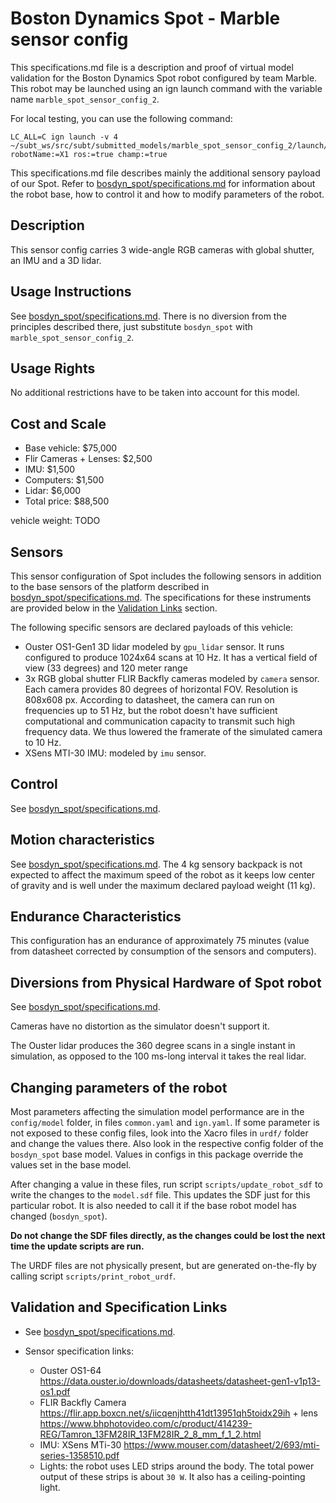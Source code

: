 # Boston Dynamics Spot - Marble sensor config
This specifications.md file is a description and proof of virtual model validation for the
Boston Dynamics Spot robot configured by team Marble. This robot may be launched using an
ign launch command with the variable name `marble_spot_sensor_config_2`.

For local testing, you can use the following command:

    LC_ALL=C ign launch -v 4 ~/subt_ws/src/subt/submitted_models/marble_spot_sensor_config_2/launch/example.ign robotName:=X1 ros:=true champ:=true

This specifications.md file describes mainly the additional sensory payload of our Spot. Refer to
[bosdyn_spot/specifications.md](../bosdyn_spot/specifications.md) for information about the robot base,
how to control it and how to modify parameters of the robot.

## Description
This sensor config carries 3 wide-angle RGB cameras with global shutter, an IMU and a 3D lidar.

## Usage Instructions

See [bosdyn_spot/specifications.md](../bosdyn_spot/specifications.md). There is no diversion from
the principles described there, just substitute `bosdyn_spot` with `marble_spot_sensor_config_2`.

## Usage Rights
No additional restrictions have to be taken into account for this model.

## Cost and Scale
* Base vehicle: $75,000
* Flir Cameras + Lenses: $2,500
* IMU: $1,500
* Computers: $1,500
* Lidar: $6,000
* Total price: $88,500

vehicle weight: TODO

## Sensors
This sensor configuration of Spot includes the following sensors in addition to the base sensors of the platform
described in [bosdyn_spot/specifications.md](../bosdyn_spot/specifications.md).
The specifications for these instruments are provided below in the [Validation Links](#validation_links) section.

The following specific sensors are declared payloads of this vehicle:

* Ouster OS1-Gen1 3D lidar modeled by `gpu_lidar` sensor. It runs configured to produce 1024x64 scans at 10 Hz. It has a vertical field of view (33 degrees) and 120 meter range
* 3x RGB global shutter FLIR Backfly cameras modeled by `camera` sensor. Each camera provides 80 degrees of horizontal FOV. Resolution is 808x608 px. According to datasheet, the camera can run on frequencies up to 51 Hz, but the robot doesn't have sufficient computational and communication capacity to transmit such high frequency data. We thus lowered the framerate of the simulated camera to 10 Hz. 
* XSens MTI-30 IMU: modeled by `imu` sensor.

## Control

See [bosdyn_spot/specifications.md](../bosdyn_spot/specifications.md).

## Motion characteristics

See [bosdyn_spot/specifications.md](../bosdyn_spot/specifications.md).
The 4 kg sensory backpack is not expected to affect the maximum speed of the robot
as it keeps low center of gravity and is well under the maximum declared payload weight (11 kg).

## Endurance Characteristics
This configuration has an endurance of approximately 75 minutes (value from datasheet corrected
by consumption of the sensors and computers).

## Diversions from Physical Hardware of Spot robot
See [bosdyn_spot/specifications.md](../bosdyn_spot/specifications.md).

Cameras have no distortion as the simulator doesn't support it.

The Ouster lidar produces the 360 degree scans in a single instant in simulation, as opposed to the 100 ms-long interval it takes the real lidar.

## Changing parameters of the robot
Most parameters affecting the simulation model performance are in the `config/model` folder,
in files `common.yaml` and `ign.yaml`. If some parameter is not exposed to these config files,
look into the Xacro files in `urdf/` folder and change the values there. Also look in the respective
config folder of the `bosdyn_spot` base model. Values in configs in this package override the values
set in the base model.

After changing a value in these files, run script `scripts/update_robot_sdf` to write the
changes to the `model.sdf` file. This updates the SDF just for this particular robot. It is also needed
to call it if the base robot model has changed (`bosdyn_spot`).

__Do not change the SDF files directly, as the changes could be lost the next time the update scripts are run.__

The URDF files are not physically present, but are generated on-the-fly by calling script
`scripts/print_robot_urdf`.

## Validation and Specification Links
* See [bosdyn_spot/specifications.md](../bosdyn_spot/specifications.md).

* Sensor specification links:
  * Ouster OS1-64 https://data.ouster.io/downloads/datasheets/datasheet-gen1-v1p13-os1.pdf
  * FLIR Backfly Camera https://flir.app.boxcn.net/s/iicqenjhtth41dt13951qh5toidx29ih + lens https://www.bhphotovideo.com/c/product/414239-REG/Tamron_13FM28IR_13FM28IR_2_8_mm_f_1_2.html
  * IMU: XSens MTi-30 https://www.mouser.com/datasheet/2/693/mti-series-1358510.pdf
  * Lights: the robot uses LED strips around the body. The total power output of these strips is about `30 W`. It also has a ceiling-pointing light.
